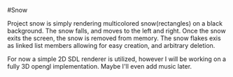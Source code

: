 #Snow

Project snow is simply rendering multicolored snow(rectangles) on a black background. The snow falls, and moves to the left and right. Once the snow exits the screen, the snow is removed from memory. The snow flakes exis as linked list members allowing for easy creation, and arbitrary deletion.

For now a simple 2D SDL renderer is utilized, however I will be working on a fully 3D opengl implementation. Maybe I'll even add music later.
